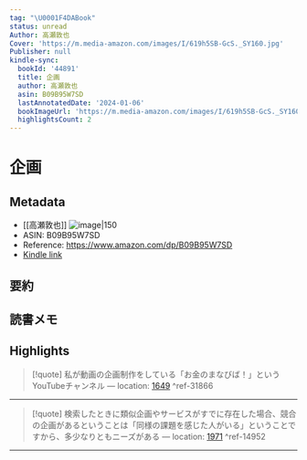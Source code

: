 ```yaml
---
tag: "\U0001F4DABook"
status: unread
Author: 高瀬敦也
Cover: 'https://m.media-amazon.com/images/I/619h5SB-GcS._SY160.jpg'
Publisher: null
kindle-sync:
  bookId: '44891'
  title: 企画
  author: 高瀬敦也
  asin: B09B95W7SD
  lastAnnotatedDate: '2024-01-06'
  bookImageUrl: 'https://m.media-amazon.com/images/I/619h5SB-GcS._SY160.jpg'
  highlightsCount: 2
---
```

# 企画
## Metadata
* [[高瀬敦也]]
![image|150](https://m.media-amazon.com/images/I/619h5SB-GcS._SY160.jpg)
* ASIN: B09B95W7SD
* Reference: https://www.amazon.com/dp/B09B95W7SD
* [Kindle link](kindle://book?action=open&asin=B09B95W7SD)
## 要約
## 読書メモ
## Highlights
>[!quote]
>私が動画の企画制作をしている「お金のまなびば！」というYouTubeチャンネル — location: [1649](kindle://book?action=open&asin=B09B95W7SD&location=1649) ^ref-31866

---
>[!quote]
>検索したときに類似企画やサービスがすでに存在した場合、競合の企画があるということは「同様の課題を感じた人がいる」ということですから、多少なりともニーズがある — location: [1971](kindle://book?action=open&asin=B09B95W7SD&location=1971) ^ref-14952

---
